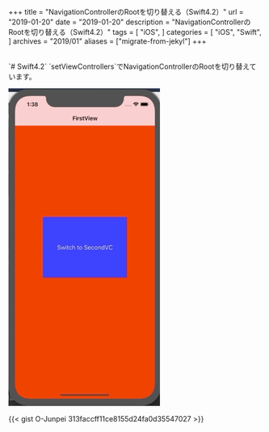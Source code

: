 +++
title = "NavigationControllerのRootを切り替える（Swift4.2）"
url = "2019-01-20"
date = "2019-01-20"
description = "NavigationControllerのRootを切り替える（Swift4.2）"
tags = [
    "iOS",
]
categories = [
    "iOS",
    "Swift",
]
archives = "2019/01"
aliases = ["migrate-from-jekyl"]
+++

<br>
`# Swift4.2`  
`setViewControllers`でNavigationControllerのRootを切り替えています。

![alt](1.gif)

{{< gist O-Junpei 313faccff11ce8155d24fa0d35547027 >}}
